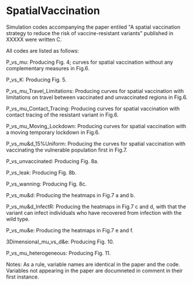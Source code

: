 # SpatialVaccination

Simulation codes accompanying the paper entiled "A spatial vaccination strategy to reduce the risk of vaccine-resistant variants" published in XXXXX were written C.

All codes are listed as follows: 

P_vs_mu: Producing Fig. 4; curves for spatial vaccination without any complementary measures in Fig.6.  
             
P_vs_K: Producing Fig. 5.

P_vs_mu_Travel_Limitations: Producing curves for spatial vaccination with limitations on travel between vaccinated and unvaccinated regions in Fig.6.  

P_vs_mu_Contact_Tracing: Producing curves for spatial vaccination with contact tracing of the resistant variant in Fig.6.

P_vs_mu_Moving_Lockdown: Producing curves for spatial vaccination with a moving temporary lockdown in Fig.6.

P_vs_mu&d_15%Uniform: Producing the curves for spatial vaccination with vaccinating the vulnerable population first in Fig.7.

P_vs_unvaccinated: Producing Fig. 8a.

P_vs_leak: Producing Fig. 8b.

P_vs_wanning: Producing Fig. 8c.

P_vs_mu&d: Producing the heatmaps in Fig.7 a and b.

P_vs_mu&d_InfectR: Producing the heatmaps in Fig.7 c and d, with that the variant can infect individuals who have recovered from infection with the wild type. 

P_vs_mu&e: Producing the heatmaps in Fig.7 e and f.

3Dimensional_mu_vs_d&e: Producing Fig. 10.

P_vs_mu_heterogeneous: Producing Fig. 11.

Notes:
As a rule, variable names are identical in the paper and the code. Variables not
appearing in the paper are documneted in comment in their first instance.
